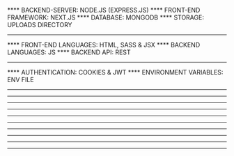 ****    BACKEND-SERVER: NODE.JS (EXPRESS.JS)
****    FRONT-END FRAMEWORK: NEXT.JS
****    DATABASE: MONGODB
****    STORAGE: UPLOADS DIRECTORY
****
****    FRONT-END LANGUAGES: HTML, SASS & JSX
****    BACKEND LANGUAGES: JS
****    BACKEND API: REST
****
****    AUTHENTICATION: COOKIES & JWT
****    ENVIRONMENT VARIABLES: ENV FILE
****
****
****
****
****
****
****
****
****
****